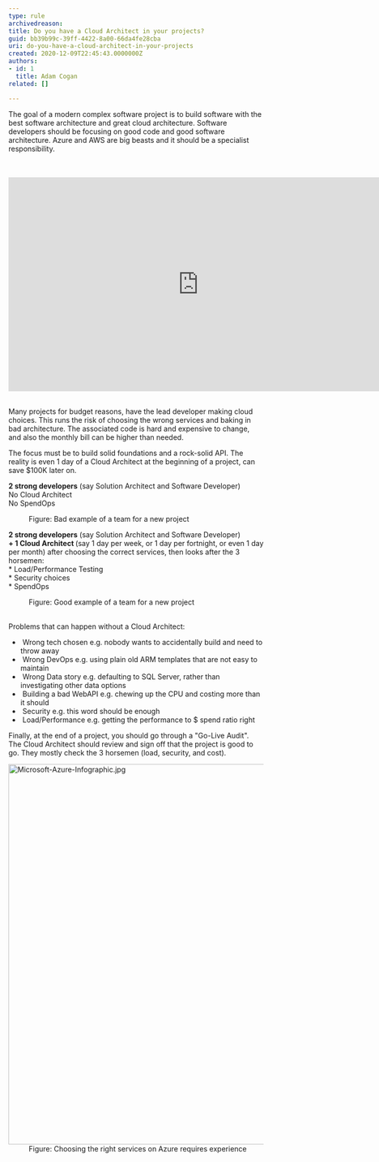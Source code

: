 ```yaml
---
type: rule
archivedreason: 
title: Do you have a Cloud Architect in your projects?
guid: bb39b99c-39ff-4422-8a00-66da4fe28cba
uri: do-you-have-a-cloud-architect-in-your-projects
created: 2020-12-09T22:45:43.0000000Z
authors:
- id: 1
  title: Adam Cogan
related: []

---
```



<p class="ssw15-rteElement-P">​The goal of a modern complex software project is to build software with the best software architecture and great cloud architecture. Software developers should be focusing on good code and good software architecture. Azure and AWS are big beasts and it should be a specialist responsibility.<br></p>
<br><excerpt class='endintro'></excerpt><br>
<div class="ms-rtestate-read ms-rte-embedcode ms-rte-embedil ms-rtestate-notify"><iframe width="750" height="422" src="https&#58;//www.youtube.com/embed/fkmfZSvW4qM" frameborder="0"></iframe>&#160;</div><p class="ssw15-rteElement-P">​Many projects for budget reasons, have the lead developer making cloud choices. This runs the risk of choosing the wrong services and baking in bad architecture. The associated code is hard and expensive to change, and also the monthly bill can be higher than needed.<br></p><p class="ssw15-rteElement-P">The focus must be to build solid foundations and a rock-solid API. The reality is even 1 day of a Cloud Architect at the beginning of a project, can save $100K later on.<br></p><p class="ssw15-rteElement-GreyBox">
   <b>2 strong developers</b> (say Solution Architect and Software Developer)<br>No Cloud Architect<br>No SpendOps&#160;<br></p><dd class="ssw15-rteElement-FigureBad">Figure&#58; Bad example of a team for a new project​​<br></dd><p class="ssw15-rteElement-GreyBox">
   <b>2 strong developers</b> (say Solution Architect and Software Developer)<br><b>+ 1 Cloud Architect </b>(say 1 day per week, or 1 day per fortnight, or even 1 day per month) after choosing the correct services, then looks after the 3 horsemen&#58;<br><span style="background-color&#58;initial;">* Load/Performance Te</span><span style="background-color&#58;initial;">sting<br></span>* 
   <span style="background-color&#58;initial;">Security choices<br></span><span style="background-color&#58;initial;">* SpendOps</span></p><p></p><dd class="ssw15-rteElement-FigureGood">Figure&#58; Good example of a team for a new project​<br><br></dd><p class="ssw15-rteElement-P">Problems that can happen without a Cloud Architect&#58;​<br></p><p></p><ul><li>&#160;Wrong tech chosen e.g. nobody wants to accidentally build and need to throw away<br></li><li>&#160;Wrong DevOps e.g. using plain old ARM templates that are not easy to maintain<br></li><li>&#160;Wrong Data story e.g. defaulting to SQL Server, rather than investigating other data options</li><li>&#160;Building a bad WebAPI e.g. chewing up the CPU and costing more than it should</li><li>&#160;Security e.g. this word should be enough</li><li>&#160;Load/Performance e.g. getting the performance to $ spend ratio right</li></ul>Finally, at the end of a project, you should go through a &quot;Go-Live Audit&quot;. The Cloud Architect should review and sign off that the project is good to go. They mostly check the 3 horsemen (load, security, and cost).<br>
<p></p><dl class="image"><dt><img src="/PublishingImages/Microsoft-Azure-Infographic.jpg" alt="Microsoft-Azure-Infographic.jpg" style="width&#58;750px;" /></dt><dd>Figure&#58; Choosing the right services on Azure requires experience</dd></dl>


